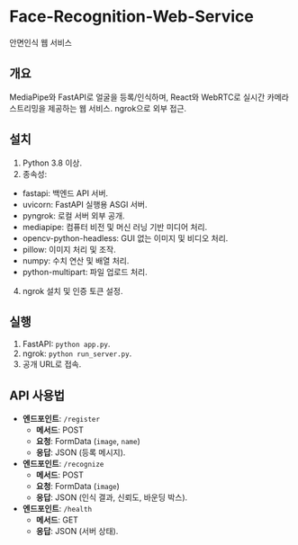 # Face-Recognition-Web-Service
안면인식 웹 서비스

## 개요
MediaPipe와 FastAPI로 얼굴을 등록/인식하며, React와 WebRTC로 실시간 카메라 스트리밍을 제공하는 웹 서비스. ngrok으로 외부 접근.

## 설치
1. Python 3.8 이상.
2. 종속성:
- fastapi: 백엔드 API 서버.
- uvicorn: FastAPI 실행용 ASGI 서버.
- pyngrok: 로컬 서버 외부 공개.
- mediapipe: 컴퓨터 비전 및 머신 러닝 기반 미디어 처리.
- opencv-python-headless: GUI 없는 이미지 및 비디오 처리.
- pillow: 이미지 처리 및 조작.
- numpy: 수치 연산 및 배열 처리.
- python-multipart: 파일 업로드 처리.
4. ngrok 설치 및 인증 토큰 설정.

## 실행
1. FastAPI: `python app.py`.
2. ngrok: `python run_server.py`.
3. 공개 URL로 접속.

## API 사용법
- **엔드포인트**: `/register`
  - **메서드**: POST
  - **요청**: FormData (`image`, `name`)
  - **응답**: JSON (등록 메시지).
- **엔드포인트**: `/recognize`
  - **메서드**: POST
  - **요청**: FormData (`image`)
  - **응답**: JSON (인식 결과, 신뢰도, 바운딩 박스).
- **엔드포인트**: `/health`
  - **메서드**: GET
  - **응답**: JSON (서버 상태).
